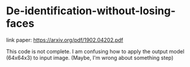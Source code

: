 # De-identification-without-losing-faces
link paper: https://arxiv.org/pdf/1902.04202.pdf

This code is not complete. 
I am confusing how to apply the output model (64x64x3) to input image. (Maybe, I'm wrong about something step)
